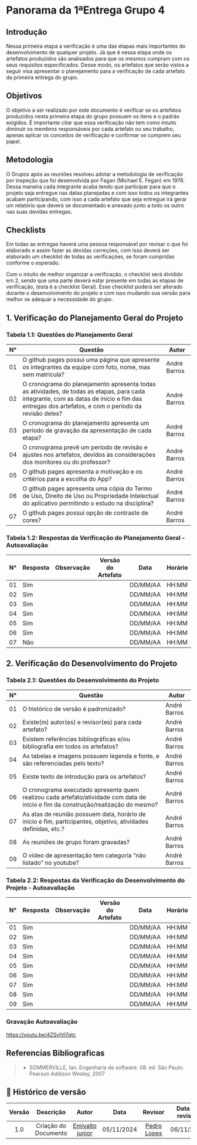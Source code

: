 # Panorama da 1ªEntrega Grupo 4

## Introdução
Nessa primeira etapa a verificação é uma das etapas mais importantes do desenvolvimento de qualquer projeto. Já que é nessa etapa onde os artefatos produzidos são analisados para que os mesmos cumpram com os seus requisitos especificados. Desse modo, os artefatos que serão vistos a seguir visa apresentar o planejamento para a verificação de cada artefato da primeira entrega do grupo.

## Objetivos

O objetivo a ser realizado por este documento é verificar se os artefatos produzidos nesta primeira etapa do grupo possuem os itens e o padrão exigidos. É importante citar que essa verificação não tem como intuito diminuir os membros responsáveis por cada artefato ou seu trabalho, apenas aplicar os conceitos de verificação e confirmar se cumprem seu papel.

## Metodologia

O Grupos após as reuniões resolveu adotar a metodologia de verificação por inspeção que foi desenvolvida por Fagan (Michael E. Fegan) em 1976. Dessa maneira cada integrante acaba tendo que participar para que o projeto seja entregue nas datas planejadas e com isso todos os integrantes acabam participando, com isso a cada artefato que seja entregue irá gerar um relatório que deverá se documentado e anexado junto a todo os outro nas suas devidas entregas.

## Checklists

Em todas as entregas haverá uma pessoa responsável por revisar o que foi elaborado e assim fazer as devidas correções, com isso deverá ser elaborado um checklist de todas as verificações, se foram cumpridas conforme o esperado.

Com o intuito de melhor organizar a verificação, o checklist será dividido em 2, sendo que uma parte deverá estar presente em todas as etapas de verificação, (esta é a checklist Geral). Esse checklist poderá ser alterado durante o desenvolvimento do projeto e com isso mudando sua versão para melhor se adequar a necessidade do grupo.


## 1. Verificação do Planejamento Geral do Projeto

### Tabela 1.1: Questões do Planejamento Geral

| N° |                      Questão                          | Autor |
|----|-------------------------------------------------------|-------|
| 01 | O github pages possui uma página que apresente os integrantes da equipe com foto, nome, mas sem matrícula? | André Barros|
| 02 | O cronograma do planejamento apresenta todas as atividades, de todas as etapas, para cada integrante, com as datas de início e fim das entregas dos artefatos, e com o período da revisão deles? | André Barros |
| 03 | O cronograma do planejamento apresenta um período de gravação da apresentação de cada etapa? | André Barros |
| 04 | O cronograma prevê um período de revisão e ajustes nos artefatos, devidos às considerações dos monitores ou do professor? | André Barros |
| 05 | O github pages apresenta a motivação e os critérios para a escolha do App?  | André Barros |
| 06 | O github pages apresenta uma cópia do Termo de Uso, Direito de Uso ou Propriedade Intelectual do aplicativo permitindo o estudo na disciplina? | André Barros |
| 07 | O github pages possui opção de contraste de cores? | André Barros |


### Tabela 1.2: Respostas da Verificação do Planejamento Geral - Autoavaliação

| N° | Resposta | Observação | Versão do Artefato | Data | Horário |
|----|----------|------------|--------------------|------|---------|
| 01 | Sim |  |  | DD/MM/AA | HH:MM |
| 02 | Sim |  |  | DD/MM/AA | HH:MM |
| 03 | Sim |  |  | DD/MM/AA | HH:MM |
| 04 | Sim |  |  | DD/MM/AA | HH:MM |
| 05 | Sim |  |  | DD/MM/AA | HH:MM |
| 06 | Sim |  |  | DD/MM/AA | HH:MM |
| 07 | Não |  |  | DD/MM/AA | HH:MM |

## 2. Verificação do Desenvolvimento do Projeto

### Tabela 2.1: Questões do Desenvolvimento do Projeto

| N° |                      Questão                          | Autor |
|----|-------------------------------------------------------|-------|
| 01 | O histórico de versão é padronizado? | André Barros |
| 02 | Existe(m) autor(es) e revisor(es) para cada artefato? | André Barros |
| 03 | Existem referências bibliográficas e/ou bibliografia em todos os artefatos? | André Barros |
| 04 | As tabelas e imagens possuem legenda e fonte, e são referenciadas pelo texto? | André Barros |
| 05 | Existe texto de introdução para os artefatos? | André Barros |
| 06 | O cronograma executado apresenta quem realizou cada artefato/atividade com data de início e fim da construção/realização do mesmo? | André Barros |
| 07 | As atas de reunião possuem data, horário de início e fim, participantes, objetivo, atividades definidas, etc.? | André Barros |
| 08 | As reuniões de grupo foram gravadas? | André Barros |
| 09 | O vídeo de apresentação tem categoria “não listado” no youtube? | André Barros |

### Tabela 2.2: Respostas da Verificação do Desenvolvimento do Projeto - Autoavaliação

| N° | Resposta | Observação | Versão do Artefato | Data | Horário |
|----|----------|------------|--------------------|------|---------|
| 01 | Sim |  |  | DD/MM/AA | HH:MM |
| 02 | Sim |  |  | DD/MM/AA | HH:MM |
| 03 | Sim |  |  | DD/MM/AA | HH:MM |
| 04 | Sim |  |  | DD/MM/AA | HH:MM |
| 05 | Sim |  |  | DD/MM/AA | HH:MM |
| 06 | Sim |  |  | DD/MM/AA | HH:MM |
| 07 | Sim |  |  | DD/MM/AA | HH:MM |
| 08 | Sim |  |  | DD/MM/AA | HH:MM |
| 09 | Sim |  |  | DD/MM/AA | HH:MM |

### Gravação Autoavaliação

https://youtu.be/4ZSyIVl7qtc

## Referencias Bibliograficas

> - SOMMERVILLE, Ian. Engenharia de software. 08. ed. São Paulo: Pearson Addison Wesley, 2007

## 📑 Histórico de versão
| Versão |          Descrição              |     Autor      |      Data      |   Revisor     |    Data de revisão    |  
|:------:|:-------------------------------:|:--------------:|:--------------:|:-------------:|:---------------------:|
|  1.0  | Criação do Documento |[Emivalto junior](https://github.com/EmivaltoJrr)| 05/11/2024   | [Pedro Lopes](https://github.com/pLopess) | 06/11/2024 |
